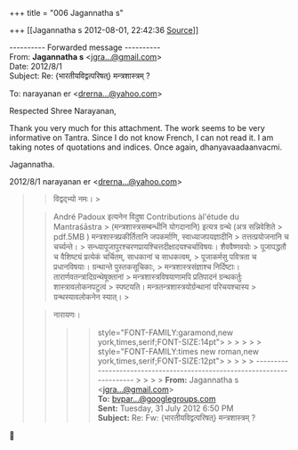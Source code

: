 +++
title = "006 Jagannatha s"

+++
[[Jagannatha s	2012-08-01, 22:42:36 [Source](https://groups.google.com/g/bvparishat/c/foCndt1mQws)]]



---------- Forwarded message ----------  
From: **Jagannatha s** \<[jgra...@gmail.com]()\>  
Date: 2012/8/1  
Subject: Re: {भारतीयविद्वत्परिषत्} मन्त्रशास्त्रम् ?  

To: narayanan er \<[drerna...@yahoo.com]()\>  
  
  

Respected Shree Narayanan,



Thank you very much for this attachment. The work seems to be very informative on Tantra. Since I do not know French, I can not read it. I am taking notes of quotations and indices. Once again, dhanyavaadaanvacmi.

Jagannatha.  
  

2012/8/1 narayanan er \<[drerna...@yahoo.com]()\>  

> 
> > 
> > 
> > विद्वद्भ्यो नमः। >
> 
> > 
> > André Padoux इत्यनेन विदुषा Contributions àl'étude du Mantraśāstra > (मन्त्रशास्त्रसम्बन्धीनि योगदानानि) इत्यत्र ग्रन्थे (अत्र सन्निवेशिते > pdf.5MB ) मन्त्रशास्त्रप्रकीर्तितानि जपकर्माणि, स्वाध्याजपयज्ञादीनि > तत्तत्प्रयोजनानि च चर्च्यन्ते। > सन्ध्यापूजापुरश्चरणप्रायश्चित्तदीक्षादयश्चर्चाविषयः। शैववैष्णवयोः > पूजापद्धतौ च वैशिष्ट्यं प्रत्येकं चर्चितम्, साधकानां च साधकत्वम्, > पूजाकर्मसु पवित्रता च प्रधानविषयाः। ग्रन्थान्ते पुस्तकसूचिकाः, > मन्त्रशास्त्रसंज्ञाश्च निर्दिष्टाः। तारार्णवतन्त्रादिग्रन्थेषूक्तानां > मन्त्रशास्त्रविषयाणामपि प्रतिपादनं ग्रन्थकर्तुः शास्त्रावलोकनपटुत्वं > स्पष्टयति। मन्त्रतन्त्रशास्त्रयोर्ग्रन्थानां परिचयश्चास्य > ग्रन्थस्यावलोकनेन स्यात्। >
> 
> > 
> > नारायणः।  
> > 
> > 
> >   
> > >  > style="FONT-FAMILY:garamond,new york,times,serif;FONT-SIZE:14pt"> > > > >  > style="FONT-FAMILY:times new roman,new york,times,serif;FONT-SIZE:12pt"> > > > > 
> > > > ------------------------------------------------------------------------ > > > > **From:** Jagannatha s \<[jgra...@gmail.com]()\>  
> > **To:** [bvpar...@googlegroups.com]()  
> > **Sent:** Tuesday, 31 July 2012 6:50 PM  
> > **Subject:** Re: Fw: {भारतीयविद्वत्परिषत्} मन्त्रशास्त्रम् ?  
> > > > 
> > > > 
> > > > 
> > 
> > 
> > 



